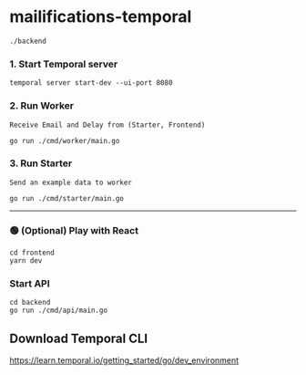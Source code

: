 # mailifications-temporal
`./backend`
### 1. Start Temporal server
```
temporal server start-dev --ui-port 8080
```
### 2. Run Worker 
`Receive Email and Delay from (Starter, Frontend)`
```
go run ./cmd/worker/main.go
```
### 3. Run Starter 
`Send an example data to worker`

```
go run ./cmd/starter/main.go
```
---
### 🟢 (Optional) Play with React 


```
cd frontend
yarn dev
```
### Start API
```
cd backend
go run ./cmd/api/main.go
```

## Download Temporal CLI

https://learn.temporal.io/getting_started/go/dev_environment


